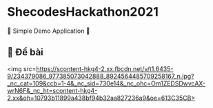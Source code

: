 # ShecodesHackathon2021
👑 Simple Demo Application 👑

## 📝 Đề bài
<img src=https://scontent-hkg4-2.xx.fbcdn.net/v/t1.6435-9/234379086_977385073042888_8924564485709258167_n.jpg?_nc_cat=109&ccb=1-4&_nc_sid=730e14&_nc_ohc=Om1ZEDSDwvcAX-wrN6F&_nc_ht=scontent-hkg4-2.xx&oh=10793b11899a438bf94b32aa827236a9&oe=613C35CB>

